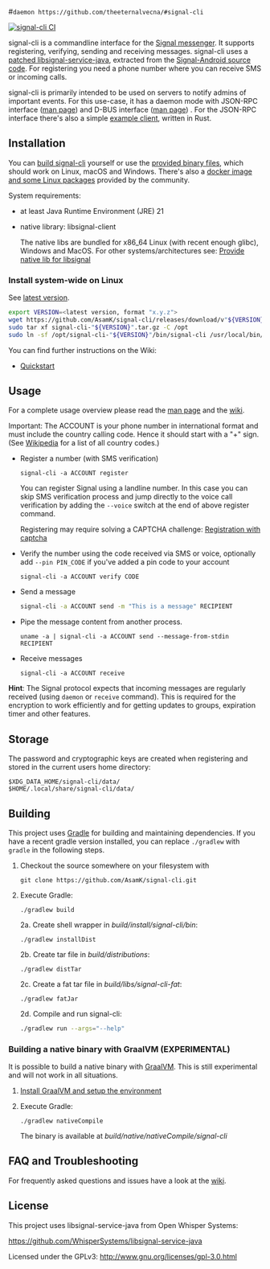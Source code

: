   #`daemon https://github.com/theeternalvecna/#signal-cli`

[![signal-cli CI](https://github.com/theeternalvecna/signal-cli/actions/workflows/ci.yml/badge.svg)](https://github.com/theeternalvecna/signal-cli/actions/workflows/ci.yml)

signal-cli is a commandline interface for the [Signal messenger](https://signal.org/).
It supports registering, verifying, sending and receiving messages.
signal-cli uses a [patched libsignal-service-java](https://github.com/Turasa/libsignal-service-java),
extracted from the [Signal-Android source code](https://github.com/signalapp/Signal-Android/tree/main/libsignal-service).
For registering you need a phone number where you can receive SMS or incoming calls.

signal-cli is primarily intended to be used on servers to notify admins of important events.
For this use-case, it has a daemon mode with JSON-RPC interface ([man page](https://github.com/AsamK/signal-cli/blob/master/man/signal-cli-jsonrpc.5.adoc))
and D-BUS interface ([man page](https://github.com/AsamK/signal-cli/blob/master/man/signal-cli-dbus.5.adoc)) .
For the JSON-RPC interface there's also a simple [example client](https://github.com/AsamK/signal-cli/tree/master/client), written in Rust.

## Installation

You can [build signal-cli](#building) yourself or use
the [provided binary files](https://github.com/AsamK/signal-cli/releases/latest), which should work on Linux, macOS and
Windows. There's also a [docker image and some Linux packages](https://github.com/AsamK/signal-cli/wiki/Binary-distributions) provided by the community.

System requirements:

- at least Java Runtime Environment (JRE) 21
- native library: libsignal-client

  The native libs are bundled for x86_64 Linux (with recent enough glibc), Windows and MacOS. For other
  systems/architectures
  see: [Provide native lib for libsignal](https://github.com/AsamK/signal-cli/wiki/Provide-native-lib-for-libsignal)

### Install system-wide on Linux

See [latest version](https://github.com/AsamK/signal-cli/releases).

```sh
export VERSION=<latest version, format "x.y.z">
wget https://github.com/AsamK/signal-cli/releases/download/v"${VERSION}"/signal-cli-"${VERSION}".tar.gz
sudo tar xf signal-cli-"${VERSION}".tar.gz -C /opt
sudo ln -sf /opt/signal-cli-"${VERSION}"/bin/signal-cli /usr/local/bin/
```

You can find further instructions on the Wiki:

- [Quickstart](https://github.com/AsamK/signal-cli/wiki/Quickstart)

## Usage

For a complete usage overview please read
the [man page](https://github.com/AsamK/signal-cli/blob/master/man/signal-cli.1.adoc) and
the [wiki](https://github.com/AsamK/signal-cli/wiki).

Important: The ACCOUNT is your phone number in international format and must include the country calling code. Hence it
should start with a "+" sign. (See [Wikipedia](https://en.wikipedia.org/wiki/List_of_country_calling_codes) for a list
of all country codes.)

* Register a number (with SMS verification)

      signal-cli -a ACCOUNT register

  You can register Signal using a landline number. In this case you can skip SMS verification process and jump directly
  to the voice call verification by adding the `--voice` switch at the end of above register command.

  Registering may require solving a CAPTCHA
  challenge: [Registration with captcha](https://github.com/AsamK/signal-cli/wiki/Registration-with-captcha)

* Verify the number using the code received via SMS or voice, optionally add `--pin PIN_CODE` if you've added a pin code
  to your account

      signal-cli -a ACCOUNT verify CODE

* Send a message

     ```sh
     signal-cli -a ACCOUNT send -m "This is a message" RECIPIENT
     ```

* Pipe the message content from another process.

      uname -a | signal-cli -a ACCOUNT send --message-from-stdin RECIPIENT

* Receive messages

      signal-cli -a ACCOUNT receive

**Hint**: The Signal protocol expects that incoming messages are regularly received (using `daemon` or `receive`
command). This is required for the encryption to work efficiently and for getting updates to groups, expiration timer
and other features.

## Storage

The password and cryptographic keys are created when registering and stored in the current users home directory:

    $XDG_DATA_HOME/signal-cli/data/
    $HOME/.local/share/signal-cli/data/

## Building

This project uses [Gradle](http://gradle.org) for building and maintaining dependencies. If you have a recent gradle
version installed, you can replace `./gradlew` with `gradle` in the following steps.

1. Checkout the source somewhere on your filesystem with

       git clone https://github.com/AsamK/signal-cli.git

2. Execute Gradle:

       ./gradlew build

   2a. Create shell wrapper in *build/install/signal-cli/bin*:

       ./gradlew installDist

   2b. Create tar file in *build/distributions*:

       ./gradlew distTar

   2c. Create a fat tar file in *build/libs/signal-cli-fat*:

       ./gradlew fatJar

   2d. Compile and run signal-cli:

      ```sh
      ./gradlew run --args="--help"
      ```

### Building a native binary with GraalVM (EXPERIMENTAL)

It is possible to build a native binary with [GraalVM](https://www.graalvm.org). This is still experimental and will not
work in all situations.

1. [Install GraalVM and setup the environment](https://www.graalvm.org/docs/getting-started/#install-graalvm)
2. Execute Gradle:

       ./gradlew nativeCompile

   The binary is available at *build/native/nativeCompile/signal-cli*

## FAQ and Troubleshooting

For frequently asked questions and issues have a look at the [wiki](https://github.com/AsamK/signal-cli/wiki/FAQ).

## License

This project uses libsignal-service-java from Open Whisper Systems:

https://github.com/WhisperSystems/libsignal-service-java

Licensed under the GPLv3: http://www.gnu.org/licenses/gpl-3.0.html
